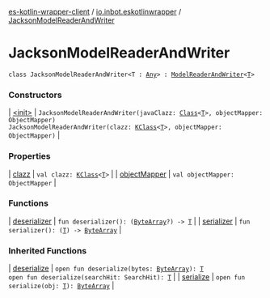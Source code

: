 [es-kotlin-wrapper-client](../../index.md) / [io.inbot.eskotlinwrapper](../index.md) / [JacksonModelReaderAndWriter](./index.md)

# JacksonModelReaderAndWriter

`class JacksonModelReaderAndWriter<T : `[`Any`](https://kotlinlang.org/api/latest/jvm/stdlib/kotlin/-any/index.html)`> : `[`ModelReaderAndWriter`](../-model-reader-and-writer/index.md)`<`[`T`](index.md#T)`>`

### Constructors

| [&lt;init&gt;](-init-.md) | `JacksonModelReaderAndWriter(javaClazz: `[`Class`](https://docs.oracle.com/javase/8/docs/api/java/lang/Class.html)`<`[`T`](index.md#T)`>, objectMapper: ObjectMapper)`<br>`JacksonModelReaderAndWriter(clazz: `[`KClass`](https://kotlinlang.org/api/latest/jvm/stdlib/kotlin.reflect/-k-class/index.html)`<`[`T`](index.md#T)`>, objectMapper: ObjectMapper)` |

### Properties

| [clazz](clazz.md) | `val clazz: `[`KClass`](https://kotlinlang.org/api/latest/jvm/stdlib/kotlin.reflect/-k-class/index.html)`<`[`T`](index.md#T)`>` |
| [objectMapper](object-mapper.md) | `val objectMapper: ObjectMapper` |

### Functions

| [deserializer](deserializer.md) | `fun deserializer(): (`[`ByteArray`](https://kotlinlang.org/api/latest/jvm/stdlib/kotlin/-byte-array/index.html)`?) -> `[`T`](index.md#T) |
| [serializer](serializer.md) | `fun serializer(): (`[`T`](index.md#T)`) -> `[`ByteArray`](https://kotlinlang.org/api/latest/jvm/stdlib/kotlin/-byte-array/index.html) |

### Inherited Functions

| [deserialize](../-model-reader-and-writer/deserialize.md) | `open fun deserialize(bytes: `[`ByteArray`](https://kotlinlang.org/api/latest/jvm/stdlib/kotlin/-byte-array/index.html)`): `[`T`](../-model-reader-and-writer/index.md#T)<br>`open fun deserialize(searchHit: SearchHit): `[`T`](../-model-reader-and-writer/index.md#T) |
| [serialize](../-model-reader-and-writer/serialize.md) | `open fun serialize(obj: `[`T`](../-model-reader-and-writer/index.md#T)`): `[`ByteArray`](https://kotlinlang.org/api/latest/jvm/stdlib/kotlin/-byte-array/index.html) |

